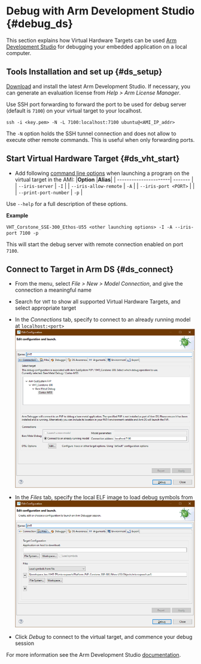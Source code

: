 # Debug with Arm Development Studio {#debug_ds}

This section explains how Virtual Hardware Targets can be used [Arm Development Studio](https://developer.arm.com/tools-and-software/embedded/arm-development-studio) for debugging your embedded application on a local computer.

## Tools Installation and set up {#ds_setup}

[Download](https://developer.arm.com/tools-and-software/embedded/arm-development-studio/downloads) and install the latest Arm Development Studio. If necessary, you can generate an evaluation license from _Help > Arm License Manager_.

Use SSH port forwarding to forward the port to be used for debug server (default is `7100`) on your virtual target to your localhost.
```
ssh -i <key.pem> -N -L 7100:localhost:7100 ubuntu@<AMI_IP_addr>
```

The `-N` option holds the SSH tunnel connection and does not allow to execute other remote commands. This is useful when only forwarding ports.

## Start Virtual Hardware Target {#ds_vht_start}

- Add following [command line options](../../simulation/html/Using.html#Options) when launching a program on the virtual target in the AMI:
|**Option**             |**Alias**|
| ----------------------| ------- |
| `--iris-server`       | `-I`    |
| `--iris-allow-remote` | `-A`    |
| `--iris-port <PORT>`  |         |
| `--print-port-number` | `-p`    |

Use `--help` for a full description of these options.

**Example**

```
VHT_Corstone_SSE-300_Ethos-U55 <other launching options> -I -A --iris-port 7100 -p
```

This will start the debug server with remote connection enabled on port `7100`.

## Connect to Target in Arm DS {#ds_connect}

- From the menu, select _File > New > Model Connection_, and give the connection a meaningful name
- Search for `VHT` to show all supported Virtual Hardware Targets, and select appropriate target
- In the _Connections_ tab, specify to connect to an already running model at `localhost:<port>`<br>
![Connections Tab](images/debug_config1.png)

- In the _Files_ tab, specify the local ELF image to load debug symbols from<br>
![Files Tab](images/debug_config2b.png)

- Click _Debug_ to connect to the virtual target, and commence your debug session

For more information see the Arm Development Studio [documentation](https://developer.arm.com/documentation/101469/latest/Debugging-code/Configuring-a-connection-to-an-external-Fixed-Virtual-Platform--FVP--for-bare-metal-application-debug).
